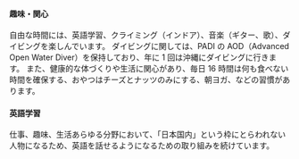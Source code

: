 #### 趣味・関心

自由な時間には、英語学習、クライミング（インドア）、音楽（ギター、歌）、ダイビングを楽しんでいます。
ダイビングに関しては、PADI の AOD（Advanced Open Water Diver）を保持しており、年に 1 回は沖縄にダイビングに行きます。
また、健康的な体づくりや生活に関心があり、毎日 16 時間は何も食べない時間を確保する、おやつはチーズとナッツのみにする、朝ヨガ、などの習慣があります。

#### 英語学習

仕事、趣味、生活あらゆる分野において、「日本国内」という枠にとらわれない人物になるため、英語を話せるようになるための取り組みを続けています。
